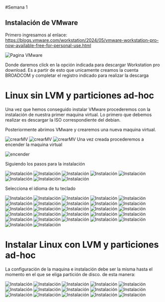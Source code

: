 #Semana 1

## Instalación de VMware 

Primero ingresamos al enlace: https://blogs.vmware.com/workstation/2024/05/vmware-workstation-pro-now-available-free-for-personal-use.html 

![Pagina VMware](Imgs/Img_0.png)

Donde daremos click en la opción indicada para descargar Workstation pro download. Es a partir de esto que unicamente creamos la cuenta BROADCOM y completar el registro indicado para realizar la descarga 

# Linux sin LVM y particiones ad-hoc 

Una vez que hemos conseguido instalar VMware procederemos con la instalación de nuestra primer maquina virtual. Lo primero que debemos realizar es descargar la ISO correspondiente del debian.

Posteriormente abrimos VMware y crearemos una nueva maquina virtual.

![crearMV](Imgs/Img_1.png)
![crearMV](Imgs/Img_2.png)
![crearMV](Imgs/Img_3.png)
Una vez creada procederemos a encender la maquina virtual

![encender](Imgs/Img_4.png)

Siguiendo los pasos para la instalación 

![Instalación](Imgs/Img_15.png)
![Instalación](Imgs/Img_5.png)
![Instalación](Imgs/Img_6.png)
![Instalación](Imgs/Img_7.png)
![Instalación](Imgs/Img_8.png)
![Instalación](Imgs/Img_9.png)
![Instalación](Imgs/Img_10.png)
![Instalación](Imgs/Img_11.png)

Selecciona el idioma de tu teclado

![Instalación](Imgs/Img_12.png)
![Instalación](Imgs/Img_16.png)
![Instalación](Imgs/Img_17.png)
![Instalación](Imgs/Img_18.png)
![Instalación](Imgs/Img_19.png)
![Instalación](Imgs/Img_20.png)
![Instalación](Imgs/Img_21.png)
![Instalación](Imgs/Img_22.png)
![Instalación](Imgs/Img_23.png)
![Instalación](Imgs/Img_24.png)
![Instalación](Imgs/Img_25.png)
![Instalación](Imgs/Img_26.png)
![Instalación](Imgs/Img_27.png)
![Instalación](Imgs/Img_28.png)
![Instalación](Imgs/Img_29.png)
![Instalación](Imgs/Img_30.png)
![Instalación](Imgs/Img_31.png)
![Instalación](Imgs/Img_32.png)
![Instalación](Imgs/Img_33.png)
![Instalación](Imgs/Img_34.png)
![Instalación](Imgs/Img_35.png)
![Instalación](Imgs/Img_36.png)
![Instalación](Imgs/Img_37.png)
![Instalación](Imgs/Img_38.png)
![Instalación](Imgs/Img_39.png)
![Instalación](Imgs/Img_40.png)
![Instalación](Imgs/Img_41.png)

# Instalar Linux con LVM y particiones ad-hoc 

La configuración de la maquina e instalación debe ser la misma hasta el momento en el que se eliga partición de disco. de esta manera:

![Instalación](Imgs/Img_42.png)
![Instalación](Imgs/Img_43.png)
![Instalación](Imgs/Img_45.png)
![Instalación](Imgs/Img_46.png)
![Instalación](Imgs/Img_47.png)
![Instalación](Imgs/Img_48.png)
![Instalación](Imgs/Img_49.png)
![Instalación](Imgs/Img_50.png)
![Instalación](Imgs/Img_51.png)
![Instalación](Imgs/Img_52.png)
![Instalación](Imgs/Img_53.png)
![Instalación](Imgs/Img_54.png)
![Instalación](Imgs/Img_55.png)
![Instalación](Imgs/Img_56.png)
![Instalación](Imgs/Img_57.png)
